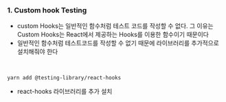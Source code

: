 ### 1. Custom hook Testing

- custom Hooks는 일반적인 함수처럼 테스트 코드를 작성할 수 없다. 그 이유는 Custom Hooks는 React에서 제공하는 Hooks를 이용한 함수이기 때문이다
- 일반적인 함수처럼 테스트코드를 작성할 수 없기 때문에 라이브러리를 추가적으로 설치해줘야 한다

<br />

```
yarn add @testing-library/react-hooks
```

- react-hooks 라이브러리를 추가 설치
